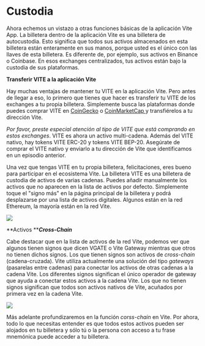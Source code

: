 # Custodia

Ahora echemos un vistazo a otras funciones básicas de la aplicación Vite App. La billetera dentro de la aplicación Vite es una billetera de autocustodia. Esto significa que todos sus activos almacenados en esta billetera están enteramente en sus manos, porque usted es el único con las llaves de esta billetera. Es diferente de, por ejemplo, sus activos en Binance o Coinbase. En esos exchanges centralizados, tus activos están bajo la custodia de sus plataformas.

**Transferir VITE a la aplicación Vite**

Hay muchas ventajas de mantener tu VITE en la aplicación Vite. Pero antes de llegar a eso, lo primero que tienes que hacer es transferir tu VITE de los exchanges a tu propia billetera. Simplemente busca las plataformas donde puedes comprar VITE en [CoinGecko](https://www.coingecko.com/en/coins/vite) o [CoinMarketCap ](https://coinmarketcap.com/currencies/vite/)y transfiérelos a tu dirección Vite.

_Por favor, preste especial atención al tipo de VITE que está comprando en estos exchanges_. VITE es ahora un activo multi-cadena. Además del VITE nativo, hay tokens VITE ERC-20 y tokens VITE BEP-20. Asegúrate de comprar el VITE nativo y enviarlo a tu dirección de Vite que identificamos en un episodio anterior.

Una vez que tengas VITE en tu propia billetera, felicitaciones, eres bueno para participar en el ecosistema Vite. La billetera VITE es una billetera de custodia de activos de varias cadenas. Puedes añadir manualmente los activos que no aparecen en la lista de activos por defecto. Simplemente toque el "signo más" en la página principal de la billetera y podrá desplazarse por una lista de activos digitales. Algunos están en la red Ethereum, la mayoría están en la red Vite.

![](https://1133519882-files.gitbook.io/\~/files/v0/b/gitbook-x-prod.appspot.com/o/spaces%2FKKudeTJkiGsCkY0t9EYC%2Fuploads%2F4X6aI6ehB0gLtE0Uji5B%2F5.png?alt=media\&token=0826f2e0-7cf9-4d05-8553-e18a848ad8e4)

**Activos **_**Cross-Chain**_

Cabe destacar que en la lista de activos de la red Vite, podemos ver que algunos tienen signos que dicen VGATE o Vite Gateway mientras que otros no tienen dichos signos. Los que tienen signos son activos de _cross-chain_ (cadena-cruzada). Vite utiliza actualmente una solución del tipo _gateways_ (pasarelas entre cadenas) para conectar los activos de otras cadenas a la cadena Vite. Los diferentes signos significan el único operador de gateway que ayuda a conectar estos activos a la cadena Vite. Los que no tienen signos significan que todos son activos nativos de Vite, acuñados por primera vez en la cadena Vite.

![](https://1133519882-files.gitbook.io/\~/files/v0/b/gitbook-x-prod.appspot.com/o/spaces%2FKKudeTJkiGsCkY0t9EYC%2Fuploads%2FPSfn8IdvEBJDOsq8FgTn%2F6.png?alt=media\&token=fb98c081-dd9f-40a6-9279-be2eddd0def1)

Más adelante profundizaremos en la función _corss-chain_ en Vite. Por ahora, todo lo que necesitas entender es que todos estos activos pueden ser alojados en tu billetera y sólo tú o la persona con acceso a tu frase mnemónica puede acceder a tu billetera.
